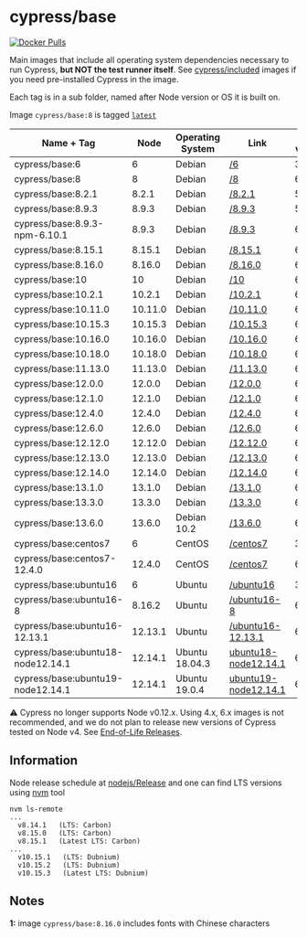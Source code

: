 # cypress/base

[![Docker Pulls](https://img.shields.io/docker/pulls/cypress/base.svg?maxAge=604800)](https://hub.docker.com/r/cypress/base/)

Main images that include all operating system dependencies necessary to run Cypress, **but NOT the test runner itself**. See [cypress/included](../included) images if you need pre-installed Cypress in the image.

Each tag is in a sub folder, named after Node version or OS it is built on.

Image `cypress/base:8` is tagged [`latest`](https://hub.docker.com/r/cypress/base/tags/)

Name + Tag | Node | Operating System | Link | NPM version | Yarn version | Notes
--- | --- | --- | --- | --- | --- | ---
cypress/base:6 | 6 | Debian | [/6](6) | 3.10.10 | 1.6.0
cypress/base:8 | 8 | Debian | [/8](8) | 6.4.1 | 1.9.4
cypress/base:8.2.1 | 8.2.1 | Debian | [/8.2.1](8.2.1) | 5.3.0 | 1.12.3
cypress/base:8.9.3 | 8.9.3 | Debian | [/8.9.3](8.9.3) | 5.5.1 | 1.12.3
cypress/base:8.9.3-npm-6.10.1 | 8.9.3 | Debian | [/8.9.3](8.9.3-npm-6.10.1) | 6.10.1 | 1.17.3
cypress/base:8.15.1 | 8.15.1 | Debian | [/8.15.1](8.15.1) | 6.9.0 | 1.15.2
cypress/base:8.16.0 | 8.16.0 | Debian | [/8.16.0](8.16.0) | 6.9.0 | 1.16.0 | [1](#note1)
cypress/base:10 | 10 | Debian | [/10](10) | 6.4.1 | 1.9.4
cypress/base:10.2.1 | 10.2.1 | Debian | [/10.2.1](10.2.1) | 6.9.0 | 1.16.0 | [1](#note1)
cypress/base:10.11.0 | 10.11.0 | Debian | [/10.11.0](10.11.0) | 6.9.0 | 1.16.0 | [1](#note1)
cypress/base:10.15.3 | 10.15.3 | Debian | [/10.15.3](10.15.3) | 6.9.0 | 1.15.2
cypress/base:10.16.0 | 10.16.0 | Debian | [/10.16.0](10.16.0) | 6.9.0 | 1.16.0
cypress/base:10.18.0 | 10.18.0 | Debian | [/10.18.0](10.18.0) | 6.13.4 | 1.21.1
cypress/base:11.13.0 | 11.13.0 | Debian | [/11.13.0](11.13.0) | 6.9.0 | 1.15.2
cypress/base:12.0.0 | 12.0.0 | Debian | [/12.0.0](12.0.0) | 6.10.0 | 1.16.0 | [1](#note1)
cypress/base:12.1.0 | 12.1.0 | Debian | [/12.1.0](12.1.0) | 6.9.0 | 1.15.2
cypress/base:12.4.0 | 12.4.0 | Debian | [/12.4.0](12.4.0) | 6.10.2 | 1.17.3 | [1](#note1)
cypress/base:12.6.0 | 12.6.0 | Debian | [/12.6.0](12.6.0) | 6.10.0 | 1.16.0 | [1](#note1)
cypress/base:12.12.0 | 12.12.0 | Debian | [/12.12.0](12.12.0) | 6.12.0 | 1.19.1 | [1](#note1)
cypress/base:12.13.0 | 12.13.0 | Debian | [/12.13.0](12.13.0) | 6.13.0 | 1.19.1 | [1](#note1)
cypress/base:12.14.0 | 12.14.0 | Debian | [/12.14.0](12.14.0) | 6.13.4 | 1.21.1 | [1](#note1)
cypress/base:13.1.0 | 13.1.0 | Debian | [/13.1.0](13.1.0) | 6.13.1 | 1.19.1 | [1](#note1)
cypress/base:13.3.0 | 13.3.0 | Debian | [/13.3.0](13.3.0) | 6.13.4 | 1.21.1 | [1](#note1)
cypress/base:13.6.0 | 13.6.0 | Debian 10.2 | [/13.6.0](13.6.0) | 6.13.6 | 1.21.1 | [1](#note1)
cypress/base:centos7 | 6 | CentOS | [/centos7](centos7) | 3.10.10 | 🚫
cypress/base:centos7-12.4.0 | 12.4.0 | CentOS | [/centos7](centos7) | 6.9.0 | 1.16.0
cypress/base:ubuntu16 | 6 | Ubuntu | [/ubuntu16](ubuntu16) | 3.10.10 | 🚫
cypress/base:ubuntu16-8 | 8.16.2 | Ubuntu | [/ubuntu16-8](ubuntu16-8) | 6.4.1 | 🚫
cypress/base:ubuntu16-12.13.1 | 12.13.1 | Ubuntu | [/ubuntu16-12.13.1](ubuntu16-12.13.1) | 6.12.1 | 🚫
cypress/base:ubuntu18-node12.14.1 | 12.14.1 | Ubuntu 18.04.3 | [ubuntu18-node12.14.1](ubuntu18-node12.14.1) | 6.13.6 | 1.21.1
cypress/base:ubuntu19-node12.14.1 | 12.14.1 | Ubuntu 19.0.4 | [ubuntu19-node12.14.1](ubuntu19-node12.14.1) | 6.13.6 | 1.21.1

⚠️ Cypress no longer supports Node v0.12.x. Using 4.x, 6.x images is not recommended, and we do not plan to release new versions of Cypress tested on Node v4. See [End-of-Life Releases](https://github.com/nodejs/Release#end-of-life-releases).

## Information

Node release schedule at [nodejs/Release](https://github.com/nodejs/Release) and one can find LTS versions using [nvm](https://github.com/creationix/nvm) tool

```text
nvm ls-remote
...
  v8.14.1   (LTS: Carbon)
  v8.15.0   (LTS: Carbon)
  v8.15.1   (Latest LTS: Carbon)
...
  v10.15.1   (LTS: Dubnium)
  v10.15.2   (LTS: Dubnium)
  v10.15.3   (Latest LTS: Dubnium)
```

## Notes

<div id="note1">

**1:** image `cypress/base:8.16.0` includes fonts with Chinese characters
